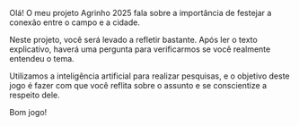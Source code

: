 Olá!
O meu projeto Agrinho 2025 fala sobre a importância de festejar a conexão entre o campo e a cidade.

Neste projeto, você será levado a refletir bastante. Após ler o texto explicativo, haverá uma pergunta para verificarmos se você realmente entendeu o tema.

Utilizamos a inteligência artificial para realizar pesquisas, e o objetivo deste jogo é fazer com que você reflita sobre o assunto e se conscientize a respeito dele.

Bom jogo!
